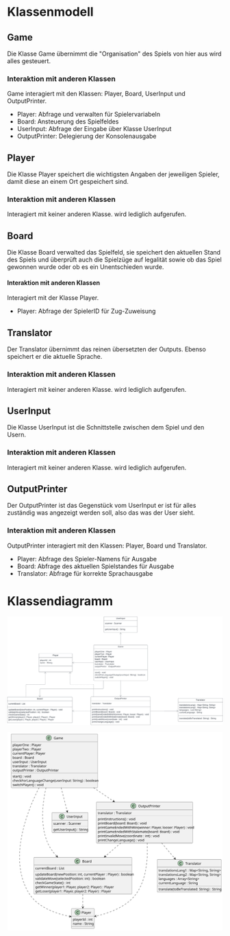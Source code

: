 # Klassenmodell

## Game

Die Klasse Game übernimmt die "Organisation" des Spiels von hier aus wird alles gesteuert.<br />
### Interaktion mit anderen Klassen
Game interagiert mit den Klassen: Player, Board, UserInput und OutputPrinter.
- Player:         Abfrage und verwalten für Spielervariabeln
- Board:          Ansteuerung des Spielfeldes
- UserInput:      Abfrage der Eingabe über Klasse UserInput
- OutputPrinter:  Delegierung der Konsolenausgabe

## Player

Die Klasse Player speichert die wichtigsten Angaben der jeweiligen Spieler, damit diese an einem Ort gespeichert sind.<br />
### Interaktion mit anderen Klassen
Interagiert mit keiner anderen Klasse. wird lediglich aufgerufen.

## Board

Die Klasse Board verwalted das Spielfeld, sie speichert den aktuellen Stand des Spiels und überprüft auch die Spielzüge auf legalität sowie ob das Spiel gewonnen wurde oder ob es ein Unentschieden wurde.<br />
#### Interaktion mit anderen Klassen
Interagiert mit der Klasse Player.
- Player: Abfrage der SpielerID für Zug-Zuweisung

## Translator

Der Translator übernimmt das reinen übersetzten der Outputs. Ebenso speichert er die aktuelle Sprache.<br />
### Interaktion mit anderen Klassen
Interagiert mit keiner anderen Klasse. wird lediglich aufgerufen. 

## UserInput

Die Klasse UserInput ist die Schnittstelle zwischen dem Spiel und den Usern.<br />
### Interaktion mit anderen Klassen
Interagiert mit keiner anderen Klasse. wird lediglich aufgerufen.

## OutputPrinter

Der OutputPrinter ist das Gegenstück vom UserInput er ist für alles zuständig was angezeigt werden soll, also das was der User sieht.<br />
### Interaktion mit anderen Klassen
OutputPrinter interagiert mit den Klassen: Player, Board und Translator.
- Player:     Abfrage des Spieler-Namens für Ausgabe
- Board:      Abfrage des aktuellen Spielstandes für Ausgabe
- Translator: Abfrage für korrekte Sprachausgabe

# Klassendiagramm

![Klassendiagramm1](./zhaw_software_project_1.svg)

![Klassendiagramm2](./TicTacToe.svg)

